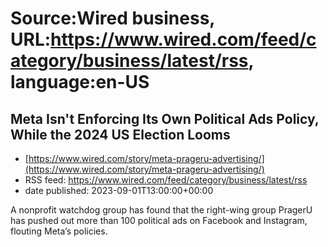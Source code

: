 # Source:Wired business, URL:https://www.wired.com/feed/category/business/latest/rss, language:en-US

## Meta Isn't Enforcing Its Own Political Ads Policy, While the 2024 US Election Looms
 - [https://www.wired.com/story/meta-prageru-advertising/](https://www.wired.com/story/meta-prageru-advertising/)
 - RSS feed: https://www.wired.com/feed/category/business/latest/rss
 - date published: 2023-09-01T13:00:00+00:00

A nonprofit watchdog group has found that the right-wing group PragerU has pushed out more than 100 political ads on Facebook and Instagram, flouting Meta’s policies.


